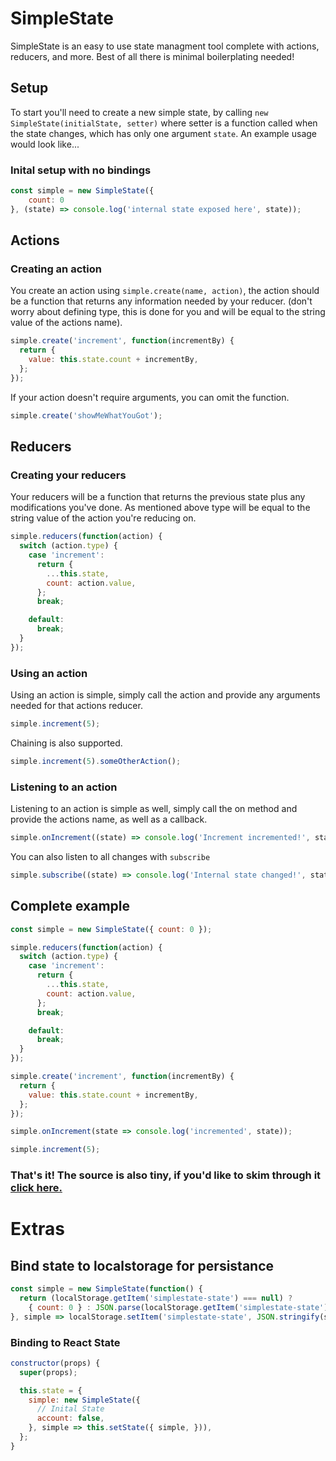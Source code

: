 # SimpleState

SimpleState is an easy to use state managment tool complete with actions, reducers, and more. Best of all there is minimal boilerplating needed!

## Setup
To start you'll need to create a new simple state, by calling `new SimpleState(initialState, setter)` where setter is a function
called when the state changes, which has only one argument `state`. An example usage would look like...

### Inital setup with no bindings

```javascript
const simple = new SimpleState({
	count: 0
}, (state) => console.log('internal state exposed here', state));
```

## Actions

### Creating an action
You create an action using `simple.create(name, action)`, the action should be a function that returns any information needed by your reducer. (don't worry about defining type, this is done for you and will be equal to the string value of the actions name).

```javascript
simple.create('increment', function(incrementBy) {
  return {
    value: this.state.count + incrementBy,
  };
});
```
If your action doesn't require arguments, you can omit the function.
```javascript
simple.create('showMeWhatYouGot');
```

## Reducers

### Creating your reducers
Your reducers will be a function that returns the previous state plus any modifications you've done. As mentioned above type will be equal to the string value of the action you're reducing on.

```javascript
simple.reducers(function(action) {
  switch (action.type) {
    case 'increment':
      return {
        ...this.state,
        count: action.value,
      };
      break;

    default:
      break;
  }
});
```

### Using an action
Using an action is simple, simply call the action and provide any arguments needed for that actions reducer.

```javascript
simple.increment(5);
```

Chaining is also supported.
```javascript
simple.increment(5).someOtherAction();
```

### Listening to an action
Listening to an action is simple as well, simply call the on method and provide the actions name, as well as a callback.

```javascript
simple.onIncrement((state) => console.log('Increment incremented!', state));
```

You can also listen to all changes with `subscribe`

```javascript
simple.subscribe((state) => console.log('Internal state changed!', state));
```

## Complete example

```javascript
const simple = new SimpleState({ count: 0 });

simple.reducers(function(action) {
  switch (action.type) {
    case 'increment':
      return {
        ...this.state,
        count: action.value,
      };
      break;

    default:
      break;
  }
});

simple.create('increment', function(incrementBy) {
  return {
    value: this.state.count + incrementBy,
  };
});

simple.onIncrement(state => console.log('incremented', state));

simple.increment(5);
```


### That's it! The source is also tiny, if you'd like to skim through it [click here.](https://gitlab.com/wski/SimpleState/blob/master/src.js)

# Extras

## Bind state to localstorage for persistance

```javascript
const simple = new SimpleState(function() {
  return (localStorage.getItem('simplestate-state') === null) ?
    { count: 0 } : JSON.parse(localStorage.getItem('simplestate-state'));
}, simple => localStorage.setItem('simplestate-state', JSON.stringify(simple.state)));
```

### Binding to React State

```javascript
constructor(props) {
  super(props);

  this.state = {
    simple: new SimpleState({
      // Inital State
      account: false,
    }, simple => this.setState({ simple, })),
  };
}
```